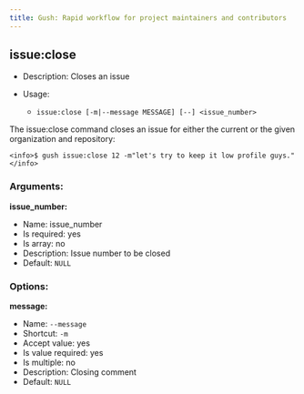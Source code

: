 ```yaml
---
title: Gush: Rapid workflow for project maintainers and contributors
---
```

issue:close
-----------

* Description: Closes an issue
* Usage:

  * `issue:close [-m|--message MESSAGE] [--] <issue_number>`

The <info>issue:close</info> command closes an issue for either the current or the given organization
and repository:

    <info>$ gush issue:close 12 -m"let's try to keep it low profile guys."</info>


### Arguments:

**issue_number:**

* Name: issue_number
* Is required: yes
* Is array: no
* Description: Issue number to be closed
* Default: `NULL`

### Options:

**message:**

* Name: `--message`
* Shortcut: `-m`
* Accept value: yes
* Is value required: yes
* Is multiple: no
* Description: Closing comment
* Default: `NULL`
